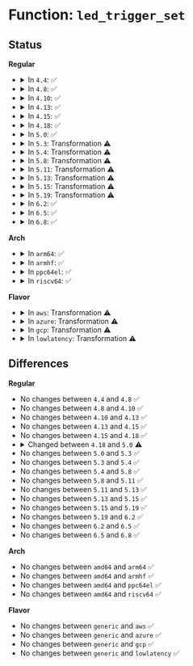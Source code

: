 # Function: <code>led_trigger_set</code>

## Status
<b>Regular</b>
<ul>
<li>
<details>
<summary>In <code>4.4</code>: ✅</summary>

```c
void led_trigger_set(struct led_classdev *led_cdev, struct led_trigger *trig);
```

**Collision:** Unique Global

**Inline:** No

**Transformation:** False

**Instances:**

```
In drivers/leds/led-triggers.c (ffffffff816ce4b0)
Location: drivers/leds/led-triggers.c:111
Inline: False
Direct callers:
  - drivers/leds/led-class.c:led_classdev_unregister
  - drivers/leds/led-triggers.c:led_trigger_remove
  - drivers/leds/led-triggers.c:led_trigger_store
  - drivers/leds/led-triggers.c:led_trigger_set_default
  - drivers/leds/led-triggers.c:led_trigger_unregister
```
**Symbols:**

```
ffffffff816ce4b0-ffffffff816ce647: led_trigger_set (STB_GLOBAL)
```
</details>
</li>
<li>
<details>
<summary>In <code>4.8</code>: ✅</summary>

```c
void led_trigger_set(struct led_classdev *led_cdev, struct led_trigger *trig);
```

**Collision:** Unique Global

**Inline:** No

**Transformation:** False

**Instances:**

```
In drivers/leds/led-triggers.c (ffffffff81731580)
Location: drivers/leds/led-triggers.c:104
Inline: False
Direct callers:
  - drivers/leds/led-class.c:led_classdev_unregister
  - drivers/leds/led-triggers.c:led_trigger_unregister
  - drivers/leds/led-triggers.c:led_trigger_set_default
  - drivers/leds/led-triggers.c:led_trigger_remove
  - drivers/leds/led-triggers.c:led_trigger_store
```
**Symbols:**

```
ffffffff81731580-ffffffff81731717: led_trigger_set (STB_GLOBAL)
```
</details>
</li>
<li>
<details>
<summary>In <code>4.10</code>: ✅</summary>

```c
void led_trigger_set(struct led_classdev *led_cdev, struct led_trigger *trig);
```

**Collision:** Unique Global

**Inline:** No

**Transformation:** False

**Instances:**

```
In drivers/leds/led-triggers.c (ffffffff81764520)
Location: drivers/leds/led-triggers.c:106
Inline: False
Direct callers:
  - drivers/leds/led-class.c:led_classdev_unregister
  - drivers/leds/led-triggers.c:led_trigger_unregister
  - drivers/leds/led-triggers.c:led_trigger_set_default
  - drivers/leds/led-triggers.c:led_trigger_remove
  - drivers/leds/led-triggers.c:led_trigger_store
```
**Symbols:**

```
ffffffff81764520-ffffffff817646ee: led_trigger_set (STB_GLOBAL)
```
</details>
</li>
<li>
<details>
<summary>In <code>4.13</code>: ✅</summary>

```c
void led_trigger_set(struct led_classdev *led_cdev, struct led_trigger *trig);
```

**Collision:** Unique Global

**Inline:** No

**Transformation:** False

**Instances:**

```
In drivers/leds/led-triggers.c (ffffffff81782c90)
Location: drivers/leds/led-triggers.c:106
Inline: False
Direct callers:
  - drivers/leds/led-class.c:led_classdev_unregister
  - drivers/leds/led-triggers.c:led_trigger_unregister
  - drivers/leds/led-triggers.c:led_trigger_remove
  - drivers/leds/led-triggers.c:led_trigger_store
```
**Symbols:**

```
ffffffff81782c90-ffffffff81782e5b: led_trigger_set (STB_GLOBAL)
```
</details>
</li>
<li>
<details>
<summary>In <code>4.15</code>: ✅</summary>

```c
void led_trigger_set(struct led_classdev *led_cdev, struct led_trigger *trig);
```

**Collision:** Unique Global

**Inline:** No

**Transformation:** False

**Instances:**

```
In drivers/leds/led-triggers.c (ffffffff817f9040)
Location: drivers/leds/led-triggers.c:106
Inline: False
Direct callers:
  - drivers/leds/led-class.c:led_classdev_unregister
  - drivers/leds/led-triggers.c:led_trigger_unregister
  - drivers/leds/led-triggers.c:led_trigger_remove
  - drivers/leds/led-triggers.c:led_trigger_store
```
**Symbols:**

```
ffffffff817f9040-ffffffff817f9211: led_trigger_set (STB_GLOBAL)
```
</details>
</li>
<li>
<details>
<summary>In <code>4.18</code>: ✅</summary>

```c
void led_trigger_set(struct led_classdev *led_cdev, struct led_trigger *trig);
```

**Collision:** Unique Global

**Inline:** No

**Transformation:** False

**Instances:**

```
In drivers/leds/led-triggers.c (ffffffff81842640)
Location: drivers/leds/led-triggers.c:106
Inline: False
Direct callers:
  - drivers/leds/led-class.c:led_classdev_unregister
  - drivers/leds/led-triggers.c:led_trigger_unregister
  - drivers/leds/led-triggers.c:led_trigger_remove
  - drivers/leds/led-triggers.c:led_trigger_store
```
**Symbols:**

```
ffffffff81842640-ffffffff81842811: led_trigger_set (STB_GLOBAL)
```
</details>
</li>
<li>
<details>
<summary>In <code>5.0</code>: ✅</summary>

```c
int led_trigger_set(struct led_classdev *led_cdev, struct led_trigger *trig);
```

**Collision:** Unique Global

**Inline:** No

**Transformation:** False

**Instances:**

```
In drivers/leds/led-triggers.c (ffffffff8186e560)
Location: drivers/leds/led-triggers.c:106
Inline: False
Direct callers:
  - drivers/leds/led-class.c:led_classdev_unregister
  - drivers/leds/led-triggers.c:led_trigger_unregister
  - drivers/leds/led-triggers.c:led_trigger_remove
  - drivers/leds/led-triggers.c:led_trigger_store
```
**Symbols:**

```
ffffffff8186e560-ffffffff8186e823: led_trigger_set (STB_GLOBAL)
```
</details>
</li>
<li>
<details>
<summary>In <code>5.3</code>: Transformation ⚠️</summary>

```c
int led_trigger_set(struct led_classdev *led_cdev, struct led_trigger *trig);
```

**Collision:** Unique Global

**Inline:** No

**Transformation:** True

**Instances:**

```
In drivers/leds/led-triggers.c (0)
Location: drivers/leds/led-triggers.c:102
Inline: False
Direct callers:
  - drivers/leds/led-class.c:led_classdev_unregister
  - drivers/leds/led-triggers.c:led_trigger_unregister
  - drivers/leds/led-triggers.c:led_trigger_remove
  - drivers/leds/led-triggers.c:led_trigger_store
```
**Symbols:**

```
ffffffff818b3204-ffffffff818b324d: led_trigger_set.cold (STB_LOCAL)
ffffffff818b2840-ffffffff818b2ad1: led_trigger_set (STB_GLOBAL)
```
</details>
</li>
<li>
<details>
<summary>In <code>5.4</code>: Transformation ⚠️</summary>

```c
int led_trigger_set(struct led_classdev *led_cdev, struct led_trigger *trig);
```

**Collision:** Unique Global

**Inline:** No

**Transformation:** True

**Instances:**

```
In drivers/leds/led-triggers.c (0)
Location: drivers/leds/led-triggers.c:102
Inline: False
Direct callers:
  - drivers/leds/led-triggers.c:led_trigger_unregister
  - drivers/leds/led-triggers.c:led_trigger_remove
  - drivers/leds/led-triggers.c:led_trigger_store
```
**Symbols:**

```
ffffffff818e5b24-ffffffff818e5b6d: led_trigger_set.cold (STB_LOCAL)
ffffffff818e5160-ffffffff818e5400: led_trigger_set (STB_GLOBAL)
```
</details>
</li>
<li>
<details>
<summary>In <code>5.8</code>: Transformation ⚠️</summary>

```c
int led_trigger_set(struct led_classdev *led_cdev, struct led_trigger *trig);
```

**Collision:** Unique Global

**Inline:** No

**Transformation:** True

**Instances:**

```
In drivers/leds/led-triggers.c (0)
Location: drivers/leds/led-triggers.c:148
Inline: False
Direct callers:
  - drivers/leds/led-triggers.c:led_trigger_unregister
  - drivers/leds/led-triggers.c:led_trigger_register
  - drivers/leds/led-triggers.c:led_trigger_write
  - drivers/leds/led-triggers.c:led_trigger_write
```
**Symbols:**

```
ffffffff819b8dde-ffffffff819b8e27: led_trigger_set.cold (STB_LOCAL)
ffffffff819b83f0-ffffffff819b8690: led_trigger_set (STB_GLOBAL)
```
</details>
</li>
<li>
<details>
<summary>In <code>5.11</code>: Transformation ⚠️</summary>

```c
int led_trigger_set(struct led_classdev *led_cdev, struct led_trigger *trig);
```

**Collision:** Unique Global

**Inline:** No

**Transformation:** True

**Instances:**

```
In drivers/leds/led-triggers.c (0)
Location: drivers/leds/led-triggers.c:158
Inline: False
Direct callers:
  - drivers/leds/led-triggers.c:led_trigger_unregister
  - drivers/leds/led-triggers.c:led_trigger_register
  - drivers/leds/led-triggers.c:led_trigger_write
  - drivers/leds/led-triggers.c:led_trigger_write
```
**Symbols:**

```
ffffffff81c2b468-ffffffff81c2b4b1: led_trigger_set.cold (STB_LOCAL)
ffffffff819ba820-ffffffff819baac0: led_trigger_set (STB_GLOBAL)
```
</details>
</li>
<li>
<details>
<summary>In <code>5.13</code>: Transformation ⚠️</summary>

```c
int led_trigger_set(struct led_classdev *led_cdev, struct led_trigger *trig);
```

**Collision:** Unique Global

**Inline:** No

**Transformation:** True

**Instances:**

```
In drivers/leds/led-triggers.c (0)
Location: drivers/leds/led-triggers.c:158
Inline: False
Direct callers:
  - drivers/leds/led-triggers.c:led_trigger_unregister
  - drivers/leds/led-triggers.c:led_trigger_register
  - drivers/leds/led-triggers.c:led_trigger_write
  - drivers/leds/led-triggers.c:led_trigger_write
```
**Symbols:**

```
ffffffff81c1d80f-ffffffff81c1d858: led_trigger_set.cold (STB_LOCAL)
ffffffff8199f040-ffffffff8199f2e0: led_trigger_set (STB_GLOBAL)
```
</details>
</li>
<li>
<details>
<summary>In <code>5.15</code>: Transformation ⚠️</summary>

```c
int led_trigger_set(struct led_classdev *led_cdev, struct led_trigger *trig);
```

**Collision:** Unique Global

**Inline:** No

**Transformation:** True

**Instances:**

```
In drivers/leds/led-triggers.c (0)
Location: drivers/leds/led-triggers.c:158
Inline: False
Direct callers:
  - drivers/leds/led-triggers.c:led_trigger_unregister
  - drivers/leds/led-triggers.c:led_trigger_register
  - drivers/leds/led-triggers.c:led_trigger_write
  - drivers/leds/led-triggers.c:led_trigger_write
```
**Symbols:**

```
ffffffff81d2eb2e-ffffffff81d2eb77: led_trigger_set.cold (STB_LOCAL)
ffffffff81a4bce0-ffffffff81a4bf80: led_trigger_set (STB_GLOBAL)
```
</details>
</li>
<li>
<details>
<summary>In <code>5.19</code>: Transformation ⚠️</summary>

```c
int led_trigger_set(struct led_classdev *led_cdev, struct led_trigger *trig);
```

**Collision:** Unique Global

**Inline:** No

**Transformation:** True

**Instances:**

```
In drivers/leds/led-triggers.c (0)
Location: drivers/leds/led-triggers.c:158
Inline: False
Direct callers:
  - drivers/leds/led-class.c:led_classdev_unregister
  - drivers/leds/led-triggers.c:led_trigger_unregister
  - drivers/leds/led-triggers.c:led_trigger_register
  - drivers/leds/led-triggers.c:led_trigger_write
  - drivers/leds/led-triggers.c:led_trigger_write
```
**Symbols:**

```
ffffffff81efafa8-ffffffff81efaffc: led_trigger_set.cold (STB_LOCAL)
ffffffff81bba410-ffffffff81bba6a2: led_trigger_set (STB_GLOBAL)
```
</details>
</li>
<li>
<details>
<summary>In <code>6.2</code>: ✅</summary>

```c
int led_trigger_set(struct led_classdev *led_cdev, struct led_trigger *trig);
```

**Collision:** Unique Global

**Inline:** No

**Transformation:** False

**Instances:**

```
In drivers/leds/led-triggers.c (ffffffff81d5f950)
Location: drivers/leds/led-triggers.c:158
Inline: False
Direct callers:
  - drivers/leds/led-class.c:led_classdev_unregister
  - drivers/leds/led-triggers.c:led_trigger_unregister
  - drivers/leds/led-triggers.c:led_trigger_register
  - drivers/leds/led-triggers.c:led_trigger_write
  - drivers/leds/led-triggers.c:led_trigger_write
```
**Symbols:**

```
ffffffff81d5f950-ffffffff81d5fc18: led_trigger_set (STB_GLOBAL)
```
</details>
</li>
<li>
<details>
<summary>In <code>6.5</code>: ✅</summary>

```c
int led_trigger_set(struct led_classdev *led_cdev, struct led_trigger *trig);
```

**Collision:** Unique Global

**Inline:** No

**Transformation:** False

**Instances:**

```
In drivers/leds/led-triggers.c (ffffffff81dcaa50)
Location: drivers/leds/led-triggers.c:158
Inline: False
Direct callers:
  - drivers/leds/led-class.c:led_classdev_unregister
  - drivers/leds/led-triggers.c:led_trigger_unregister
  - drivers/leds/led-triggers.c:led_trigger_register
  - drivers/leds/led-triggers.c:led_trigger_write
  - drivers/leds/led-triggers.c:led_trigger_write
```
**Symbols:**

```
ffffffff81dcaa50-ffffffff81dcad1f: led_trigger_set (STB_GLOBAL)
```
</details>
</li>
<li>
<details>
<summary>In <code>6.8</code>: ✅</summary>

```c
int led_trigger_set(struct led_classdev *led_cdev, struct led_trigger *trig);
```

**Collision:** Unique Global

**Inline:** No

**Transformation:** False

**Instances:**

```
In drivers/leds/led-triggers.c (ffffffff81e835c0)
Location: drivers/leds/led-triggers.c:158
Inline: False
Direct callers:
  - drivers/leds/led-class.c:led_classdev_unregister
  - drivers/leds/led-triggers.c:led_trigger_unregister
  - drivers/leds/led-triggers.c:led_trigger_register
  - drivers/leds/led-triggers.c:led_trigger_write
  - drivers/leds/led-triggers.c:led_trigger_write
```
**Symbols:**

```
ffffffff81e835c0-ffffffff81e8388f: led_trigger_set (STB_GLOBAL)
```
</details>
</li>
</ul>
<b>Arch</b>
<ul>
<li>
<details>
<summary>In <code>arm64</code>: ✅</summary>

```c
int led_trigger_set(struct led_classdev *led_cdev, struct led_trigger *trig);
```

**Collision:** Unique Global

**Inline:** No

**Transformation:** False

**Instances:**

```
In drivers/leds/led-triggers.c (ffff800010b4a270)
Location: drivers/leds/led-triggers.c:102
Inline: False
Direct callers:
  - drivers/leds/led-triggers.c:led_trigger_unregister
  - drivers/leds/led-triggers.c:led_trigger_remove
  - drivers/leds/led-triggers.c:led_trigger_store
```
**Symbols:**

```
ffff800010b4a270-ffff800010b4a610: led_trigger_set (STB_GLOBAL)
```
</details>
</li>
<li>
<details>
<summary>In <code>armhf</code>: ✅</summary>

```c
int led_trigger_set(struct led_classdev *led_cdev, struct led_trigger *trig);
```

**Collision:** Unique Global

**Inline:** No

**Transformation:** False

**Instances:**

```
In drivers/leds/led-triggers.c (c0c33354)
Location: drivers/leds/led-triggers.c:102
Inline: False
Direct callers:
  - drivers/leds/led-triggers.c:led_trigger_unregister
  - drivers/leds/led-triggers.c:led_trigger_remove
  - drivers/leds/led-triggers.c:led_trigger_store
```
**Symbols:**

```
c0c33354-c0c335c4: led_trigger_set (STB_GLOBAL)
```
</details>
</li>
<li>
<details>
<summary>In <code>ppc64el</code>: ✅</summary>

```c
int led_trigger_set(struct led_classdev *led_cdev, struct led_trigger *trig);
```

**Collision:** Unique Global

**Inline:** No

**Transformation:** False

**Instances:**

```
In drivers/leds/led-triggers.c (c000000000c3e980)
Location: drivers/leds/led-triggers.c:102
Inline: False
Direct callers:
  - drivers/leds/led-triggers.c:led_trigger_unregister
  - drivers/leds/led-triggers.c:led_trigger_remove
  - drivers/leds/led-triggers.c:led_trigger_store
```
**Symbols:**

```
c000000000c3e980-c000000000c3ed1c: led_trigger_set (STB_GLOBAL)
```
</details>
</li>
<li>
<details>
<summary>In <code>riscv64</code>: ✅</summary>

```c
int led_trigger_set(struct led_classdev *led_cdev, struct led_trigger *trig);
```

**Collision:** Unique Global

**Inline:** No

**Transformation:** False

**Instances:**

```
In drivers/leds/led-triggers.c (ffffffe00071d496)
Location: drivers/leds/led-triggers.c:102
Inline: False
Direct callers:
  - drivers/leds/led-triggers.c:led_trigger_unregister
  - drivers/leds/led-triggers.c:led_trigger_remove
  - drivers/leds/led-triggers.c:led_trigger_store
```
**Symbols:**

```
ffffffe00071d496-ffffffe00071d69c: led_trigger_set (STB_GLOBAL)
```
</details>
</li>
</ul>
<b>Flavor</b>
<ul>
<li>
<details>
<summary>In <code>aws</code>: Transformation ⚠️</summary>

```c
int led_trigger_set(struct led_classdev *led_cdev, struct led_trigger *trig);
```

**Collision:** Unique Global

**Inline:** No

**Transformation:** True

**Instances:**

```
In drivers/leds/led-triggers.c (0)
Location: drivers/leds/led-triggers.c:102
Inline: False
Direct callers:
  - drivers/leds/led-triggers.c:led_trigger_unregister
  - drivers/leds/led-triggers.c:led_trigger_remove
  - drivers/leds/led-triggers.c:led_trigger_store
```
**Symbols:**

```
ffffffff81888cb4-ffffffff81888cfd: led_trigger_set.cold (STB_LOCAL)
ffffffff818882f0-ffffffff81888590: led_trigger_set (STB_GLOBAL)
```
</details>
</li>
<li>
<details>
<summary>In <code>azure</code>: Transformation ⚠️</summary>

```c
int led_trigger_set(struct led_classdev *led_cdev, struct led_trigger *trig);
```

**Collision:** Unique Global

**Inline:** No

**Transformation:** True

**Instances:**

```
In drivers/leds/led-triggers.c (0)
Location: drivers/leds/led-triggers.c:102
Inline: False
Direct callers:
  - drivers/leds/led-triggers.c:led_trigger_unregister
  - drivers/leds/led-triggers.c:led_trigger_remove
  - drivers/leds/led-triggers.c:led_trigger_store
```
**Symbols:**

```
ffffffff81840634-ffffffff8184067d: led_trigger_set.cold (STB_LOCAL)
ffffffff8183fc70-ffffffff8183ff10: led_trigger_set (STB_GLOBAL)
```
</details>
</li>
<li>
<details>
<summary>In <code>gcp</code>: Transformation ⚠️</summary>

```c
int led_trigger_set(struct led_classdev *led_cdev, struct led_trigger *trig);
```

**Collision:** Unique Global

**Inline:** No

**Transformation:** True

**Instances:**

```
In drivers/leds/led-triggers.c (0)
Location: drivers/leds/led-triggers.c:102
Inline: False
Direct callers:
  - drivers/leds/led-triggers.c:led_trigger_unregister
  - drivers/leds/led-triggers.c:led_trigger_remove
  - drivers/leds/led-triggers.c:led_trigger_store
```
**Symbols:**

```
ffffffff818da984-ffffffff818da9cd: led_trigger_set.cold (STB_LOCAL)
ffffffff818d9fc0-ffffffff818da260: led_trigger_set (STB_GLOBAL)
```
</details>
</li>
<li>
<details>
<summary>In <code>lowlatency</code>: Transformation ⚠️</summary>

```c
int led_trigger_set(struct led_classdev *led_cdev, struct led_trigger *trig);
```

**Collision:** Unique Global

**Inline:** No

**Transformation:** True

**Instances:**

```
In drivers/leds/led-triggers.c (0)
Location: drivers/leds/led-triggers.c:102
Inline: False
Direct callers:
  - drivers/leds/led-triggers.c:led_trigger_unregister
  - drivers/leds/led-triggers.c:led_trigger_remove
  - drivers/leds/led-triggers.c:led_trigger_store
```
**Symbols:**

```
ffffffff818f74a4-ffffffff818f74ed: led_trigger_set.cold (STB_LOCAL)
ffffffff818f6ae0-ffffffff818f6d80: led_trigger_set (STB_GLOBAL)
```
</details>
</li>
</ul>

## Differences
<b>Regular</b>
<ul>
<li>
No changes between <code>4.4</code> and <code>4.8</code> ✅
</li>
<li>
No changes between <code>4.8</code> and <code>4.10</code> ✅
</li>
<li>
No changes between <code>4.10</code> and <code>4.13</code> ✅
</li>
<li>
No changes between <code>4.13</code> and <code>4.15</code> ✅
</li>
<li>
No changes between <code>4.15</code> and <code>4.18</code> ✅
</li>
<li>
<details>
<summary>Changed between <code>4.18</code> and <code>5.0</code> ⚠️</summary>
<ul>
<li>
<b>Return type changed. </b>
<code>void</code> ➡️ <code>int</code>
</li>
</ul>
</details>
</li>
<li>
No changes between <code>5.0</code> and <code>5.3</code> ✅
</li>
<li>
No changes between <code>5.3</code> and <code>5.4</code> ✅
</li>
<li>
No changes between <code>5.4</code> and <code>5.8</code> ✅
</li>
<li>
No changes between <code>5.8</code> and <code>5.11</code> ✅
</li>
<li>
No changes between <code>5.11</code> and <code>5.13</code> ✅
</li>
<li>
No changes between <code>5.13</code> and <code>5.15</code> ✅
</li>
<li>
No changes between <code>5.15</code> and <code>5.19</code> ✅
</li>
<li>
No changes between <code>5.19</code> and <code>6.2</code> ✅
</li>
<li>
No changes between <code>6.2</code> and <code>6.5</code> ✅
</li>
<li>
No changes between <code>6.5</code> and <code>6.8</code> ✅
</li>
</ul>
<b>Arch</b>
<ul>
<li>
No changes between <code>amd64</code> and <code>arm64</code> ✅
</li>
<li>
No changes between <code>amd64</code> and <code>armhf</code> ✅
</li>
<li>
No changes between <code>amd64</code> and <code>ppc64el</code> ✅
</li>
<li>
No changes between <code>amd64</code> and <code>riscv64</code> ✅
</li>
</ul>
<b>Flavor</b>
<ul>
<li>
No changes between <code>generic</code> and <code>aws</code> ✅
</li>
<li>
No changes between <code>generic</code> and <code>azure</code> ✅
</li>
<li>
No changes between <code>generic</code> and <code>gcp</code> ✅
</li>
<li>
No changes between <code>generic</code> and <code>lowlatency</code> ✅
</li>
</ul>
